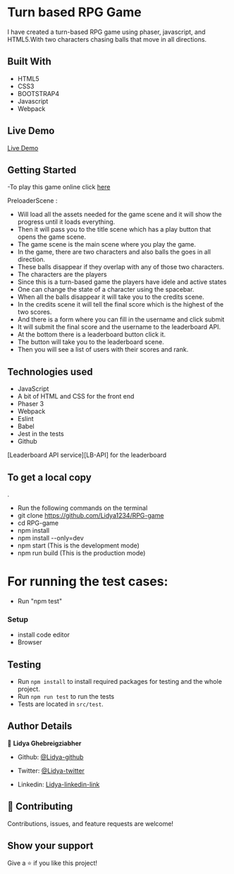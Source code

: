 # Turn based RPG Game
I have created a turn-based RPG game using phaser, javascript, and HTML5.With two characters chasing balls that move in all directions.

## Built With

- HTML5
- CSS3
- BOOTSTRAP4
- Javascript
- Webpack

## Live Demo

[Live Demo](https://romantic-albattani-29c047.netlify.app/)

## Getting Started

-To play this game online click [here](https://romantic-albattani-29c047.netlify.app/)

PreloaderScene :
- Will load all the assets needed for the game scene and it will show the progress until it loads everything.
- Then it will pass you to the title scene which has a play button that opens the game scene.
- The game scene is the main scene where you play the game.
- In the game, there are two characters and also balls the goes in all direction.
- These balls disappear if they overlap with any of those two characters.
- The characters are the players 
- Since this is a turn-based game the players have idele and active states
- One can change the state of a character using the spacebar.
- When all the balls disappear it will take you to the credits scene.
- In the credits scene it will tell the final score which is the highest of the two scores.
- And there is a form where you can fill in the username and click submit
- It will submit the final score and the username to the leaderboard API.
- At the bottom there is a leaderboard button click it.
- The button will take you to the leaderboard scene.
- Then you will see a list of users with their scores and rank. 





## Technologies used
- JavaScript
- A bit of HTML and CSS for the front end
- Phaser 3
 - Webpack
- Eslint
- Babel
- Jest in the tests
- Github

[Leaderboard API service][LB-API] for the leaderboard
## To get a local copy

.
- Run the following commands on the terminal
- git clone https://github.com/Lidya1234/RPG-game
- cd RPG-game
- npm install
- npm install --only=dev
- npm start (This is the development mode)
- npm run build (This is the production mode)

# For running the test cases:

- Run "npm test"




### Setup

- install code editor
- Browser

## Testing

- Run `npm install` to install required packages for testing and the whole project.
- Run `npm run test` to run the tests
- Tests are located in `src/test`.

## Author Details

👤 **Lidya Ghebreigziabher**

- Github: [@Lidya-github](https://github.com/Lidya1234)

- Twitter: [@Lidya-twitter](https://twitter.com/Lidya42676629)

- Linkedin: [Lidya-linkedin-link](https://www.linkedin.com/in/lidya-ghebreigziabher-4a94391aa/)



## 🤝 Contributing

Contributions, issues, and feature requests are welcome!

## Show your support

Give a ⭐️ if you like this project!